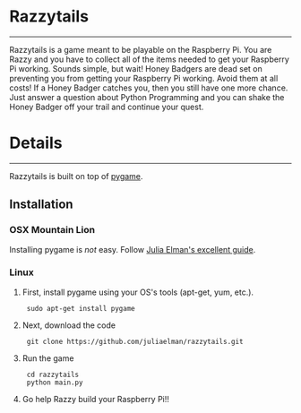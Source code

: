 # Razzytails
---------

Razzytails is a game meant to be playable on the Raspberry Pi. You are
Razzy and you have to collect all of the items needed to get your
Raspberry Pi working. Sounds simple, but wait! Honey Badgers are dead
set on preventing you from getting your Raspberry Pi working. Avoid
them at all costs! If a Honey Badger catches you, then you still have
one more chance. Just answer a question about Python Programming and
you can shake the Honey Badger off your trail and continue your quest.


# Details
----------

Razzytails is built on top of [pygame](http://www.pygame.org/news.html).

## Installation

### OSX Mountain Lion

Installing pygame is *not* easy. Follow
[Julia Elman's excellent guide](http://juliaelman.com/blog/2013/04/02/installing-pygame-on-osx-mountain-lion/).

### Linux

1. First, install pygame using your OS's tools (apt-get, yum, etc.).

        sudo apt-get install pygame

2. Next, download the code

        git clone https://github.com/juliaelman/razzytails.git

3. Run the game

        cd razzytails
        python main.py

4. Go help Razzy build your Raspberry Pi!!

